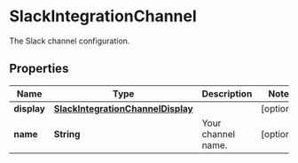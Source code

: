 

# SlackIntegrationChannel

The Slack channel configuration.

## Properties

Name | Type | Description | Notes
------------ | ------------- | ------------- | -------------
**display** | [**SlackIntegrationChannelDisplay**](SlackIntegrationChannelDisplay.md) |  |  [optional]
**name** | **String** | Your channel name. |  [optional]



